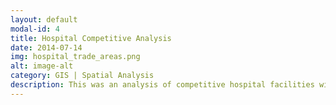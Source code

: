 ```yaml
---
layout: default
modal-id: 4
title: Hospital Competitive Analysis
date: 2014-07-14
img: hospital_trade_areas.png
alt: image-alt
category: GIS | Spatial Analysis
description: This was an analysis of competitive hospital facilities within 15 miles of the client's locations. KPIs for competitors were compared on a localized basis to understand whether the client hospitals were performing at or above the level or similar facilities in their individual trade areas. The analysis was used to assess the quality of a hospital system's portfolio for an investment decision.
---
```

